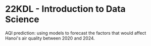 # 22KDL - Introduction to Data Science
AQI prediction: using models to forecast the factors that would affect Hanoi's air quality between 2020 and 2024.
